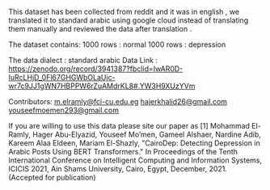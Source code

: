 This dataset has been collected from reddit and it was in english , we translated it to standard arabic using google cloud instead of translating them manually and reviewed the data after translation .

The dataset contains:
1000 rows : normal 
1000 rows : depression 

The data dialect : standard arabic
Data Link : https://zenodo.org/record/3941387?fbclid=IwAR0D-IuRcLHjD_0Fl67GHGWbOLaUjc-wr7c9JJ1gWN7HBPPW6rZuAMdrKL8#.YW3H9XUzYVm 

Contributors:
m.elramly@fci-cu.edu.eg
hajerkhalid26@gmail.com
youseefmoemen293@gmail.com

If you are willing to use this data please site our paper as 
[1] Mohammad El-Ramly, Hager Abu-Elyazid, Youseef Mo’men, Gameel Alshaer, Nardine Adib, Kareem Alaa Eldeen, Mariam El-Shazly, "CairoDep: Detecting Depression in Arabic Posts Using BERT Transformers." In Proceedings of the Tenth International Conference on Intelligent Computing and Information Systems, ICICIS 2021, Ain Shams University, Cairo, Egypt, December, 2021. (Accepted for publication)
